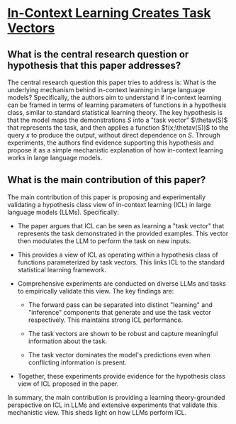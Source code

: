 # [In-Context Learning Creates Task Vectors](https://arxiv.org/abs/2310.15916)

## What is the central research question or hypothesis that this paper addresses?

 The central research question this paper tries to address is: What is the underlying mechanism behind in-context learning in large language models? Specifically, the authors aim to understand if in-context learning can be framed in terms of learning parameters of functions in a hypothesis class, similar to standard statistical learning theory. The key hypothesis is that the model maps the demonstrations $S$ into a "task vector" $\thetav(S)$ that represents the task, and then applies a function $f(x;\thetav(S))$ to the query $x$ to produce the output, without direct dependence on $S$. Through experiments, the authors find evidence supporting this hypothesis and propose it as a simple mechanistic explanation of how in-context learning works in large language models.


## What is the main contribution of this paper?

 The main contribution of this paper is proposing and experimentally validating a hypothesis class view of in-context learning (ICL) in large language models (LLMs). Specifically:

- The paper argues that ICL can be seen as learning a "task vector" that represents the task demonstrated in the provided examples. This vector then modulates the LLM to perform the task on new inputs. 

- This provides a view of ICL as operating within a hypothesis class of functions parameterized by task vectors. This links ICL to the standard statistical learning framework.

- Comprehensive experiments are conducted on diverse LLMs and tasks to empirically validate this view. The key findings are:

  - The forward pass can be separated into distinct "learning" and "inference" components that generate and use the task vector respectively. This maintains strong ICL performance.
  
  - The task vectors are shown to be robust and capture meaningful information about the task. 
  
  - The task vector dominates the model's predictions even when conflicting information is present.

- Together, these experiments provide evidence for the hypothesis class view of ICL proposed in the paper.

In summary, the main contribution is providing a learning theory-grounded perspective on ICL in LLMs and extensive experiments that validate this mechanistic view. This sheds light on how LLMs perform ICL.
